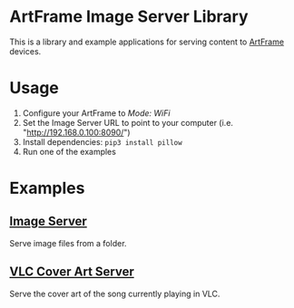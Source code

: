 # ArtFrame Image Server Library

This is a library and example applications for serving content to [ArtFrame](https://framelabs.eu/) devices.

# Usage

1. Configure your ArtFrame to *Mode: WiFi*
2. Set the Image Server URL to point to your computer (i.e. "http://192.168.0.100:8090/")
3. Install dependencies: ```pip3 install pillow```
4. Run one of the examples

# Examples

## [Image Server](examples/image_server)
Serve image files from a folder.

## [VLC Cover Art Server](examples/vlc_cover_server)
Serve the cover art of the song currently playing in VLC.
